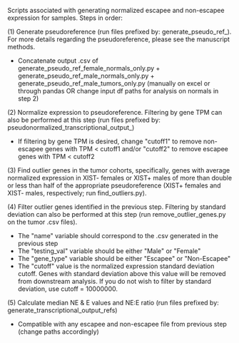 Scripts associated with generating normalized escapee and non-escapee expression for samples. Steps in order:

(1) Generate pseudoreference (run files prefixed by: generate_pseudo_ref_). For more details regarding the pseudoreference, please see the manuscript methods.
- Concatenate output .csv of generate_pseudo_ref_female_normals_only.py + generate_pseudo_ref_male_normals_only.py + generate_pseudo_ref_male_tumors_only.py (manually on excel or through pandas OR change input df paths for analysis on normals in step 2)

(2) Normalize expression to pseudoreference. Filtering by gene TPM can also be performed at this step (run files prefixed by: pseudonormalized_transcriptional_output_)

- If filtering by gene TPM is desired, change "cutoff1" to remove non-escapee genes with TPM < cutoff1 and/or "cutoff2" to remove escapee genes with TPM < cutoff2

(3) Find outlier genes in the tumor cohorts, specifically, genes with average normalized expression in XIST- females or XIST+ males of more than double or less than half of the appropriate pseudoreference (XIST+ females and XIST- males, respectively; run find_outliers.py).

(4) Filter outlier genes identified in the previous step. Filtering by standard deviation can also be performed at this step (run remove_outlier_genes.py on the tumor .csv files).

- The "name" variable should correspond to the .csv generated in the previous step
- The "testing_val" variable should be either "Male" or "Female"
- The "gene_type" variable should be either "Escapee" or "Non-Escapee"
- The "cutoff" value is the normalized expression standard deviation cutoff. Genes with standard deviation above this value will be removed from downstream analysis. If you do not wish to filter by standard deviation, use cutoff = 10000000.

(5) Calculate median NE & E values and NE:E ratio (run files prefixed by: generate_transcriptional_output_refs)
- Compatible with any escapee and non-escapee file from previous step (change paths accordingly)
